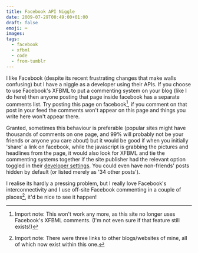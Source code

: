 ```yaml
---
title: Facebook API Niggle
date: 2009-07-29T00:49:00+01:00
draft: false
emoji: ⌨️
images:
tags:
  - facebook
  - xfbml
  - code
  - from-tumblr
---
```

I like Facebook (despite its recent frustrating changes that make walls confusing) but I have a niggle as a developer using their APIs. If you choose to use Facebook's XFBML to put a commenting system on your blog (like I do here) then anyone posting that page inside facebook has a separate comments list. Try posting this page on facebook[^1], if you comment on that post in your feed the comments won't appear on this page and things you write here won't appear there.

Granted, sometimes this behaviour is preferable (popular sites might have thousands of comments on one page, and 99% will probably not be your friends or anyone you care about) but it would be good if when you initially 'share' a link on facebook, while the javascript is grabbing the pictures and headlines from the page, it would also look for XFBML and tie the commenting systems together if the site publisher had the relevant option toggled in their [developer settings](https://www.facebook.com/developers/). You could even have non-friends' posts hidden by default (or listed merely as '34 other posts').

I realise its hardly a pressing problem, but I really love Facebook's interconnectivity and I use off-site Facebook commenting in a couple of places[^2], it'd be nice to see it happen!

[^1]: Import note: This won't work any more, as this site no longer uses Facebook's XFBML comments. (I'm not even sure if that feature still exists!)
[^2]: Import note: There were three links to other blogs/websites of mine, all of which now exist within this one.
